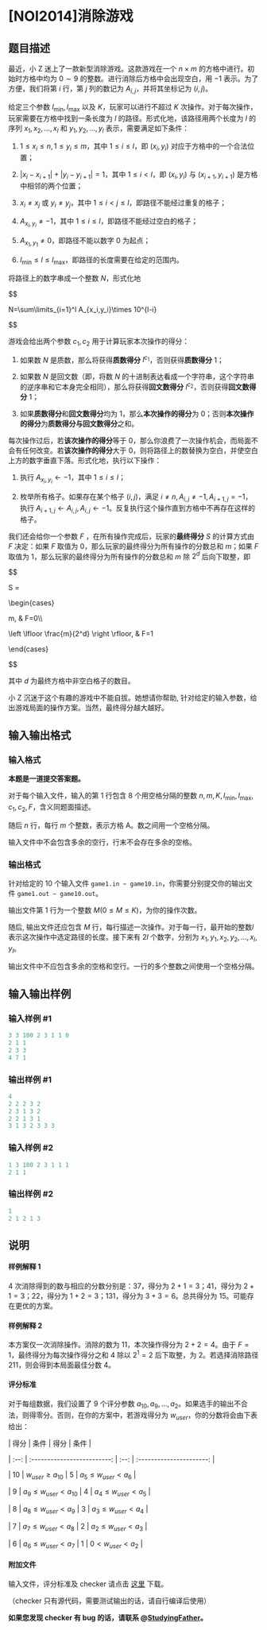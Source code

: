 # [NOI2014]消除游戏

## 题目描述

最近，小 Z 迷上了一款新型消除游戏。这款游戏在一个 $n\times m$ 的方格中进行。初始时方格中均为 $0 \sim 9$ 的整数。进行消除后方格中会出现空白，用 $-1$ 表示。为了方便，我们将第 $i$ 行，第 $j$ 列的数记为 $A_{i,j}$，并将其坐标记为 $(i,j)$。

给定三个参数 $l_{\min},l_{\max}$ 以及 $K$，玩家可以进行不超过 $K$ 次操作。对于每次操作，玩家需要在方格中找到一条长度为 $l$ 的路径。形式化地，该路径用两个长度为 $l$ 的序列 $x_1,x_2,\ldots,x_l$ 和 $y_1,y_2,\ldots,y_l$ 表示，需要满足如下条件：

1. $1\le x_i\le n,1\le y_i\le m$，其中 $1\le i\le l$，即 $(x_i,y_i)$ 对应于方格中的一个合法位置；

2. $\left|x_i-x_{i+1} \right|+ \left|y_i-y_{i+1} \right|=1$，其中 $1 \le i \lt l$，即 $(x_i,y_i)$ 与 $(x_{i+1},y_{i+1})$ 是方格中相邻的两个位置；

3. $x_i \neq x_j$ 或 $y_i \neq y_j$，其中 $1\le i \lt j\le l$，即路径不能经过重复的格子；

4. $A_{x_i,y_i} \neq -1$，其中 $1\le i\le l$，即路径不能经过空白的格子；

5. $A_{x_1,y_1} \neq 0$，即路径不能以数字 $0$ 为起点；

6. $l_{\min}\le l\le l_{\max}$，即路径的长度需要在给定的范围内。

将路径上的数字串成一个整数 $N$，形式化地

$$

N=\sum\limits_{i=1}^l A_{x_i,y_i}\times 10^{l-i}

$$

游戏会给出两个参数 $c_1,c_2$ 用于计算玩家本次操作的得分：

1. 如果数 $N$ 是质数，那么将获得**质数得分** $l^{c_1}$，否则获得**质数得分** $1$；

2. 如果数 $N$ 是回文数（即，将数 $N$ 的十进制表达看成一个字符串，这个字符串的逆序串和它本身完全相同），那么将获得**回文数得分** $l^{c_2}$，否则获得**回文数得分** $1$；

3. 如果**质数得分**和**回文数得分**均为 $1$，那么**本次操作的得分**为 $0$；否则**本次操作的得分**为**质数得分与回文数得分**之和。

每次操作过后，若**该次操作的得分**等于 $0$，那么你浪费了一次操作机会，而局面不会有任何改变。若**该次操作的得分**大于 $0$，则将路径上的数替换为空白，并使空白上方的数字垂直下落。形式化地，执行以下操作：

1. 执行 $A_{x_i,y_i}\leftarrow -1$，其中 $1\le i\le l$；

2. 枚举所有格子。如果存在某个格子 $(i ,j)$，满足 $i \neq n, A_{i,j} \neq -1, A_{i+1,j} = -1$，执行 $A_{i+1,j} \leftarrow A_{i,j}, A_{i,j}\leftarrow -1$。反复执行这个操作直到方格中不再存在这样的格子。

我们还会给你一个参数 $F$ ，在所有操作完成后，玩家的**最终得分** $S$ 的计算方式由 $F$ 决定：如果 $F$ 取值为 $0$，那么玩家的最终得分为所有操作的分数总和 $m$；如果 $F$ 取值为 $1$，那么玩家的最终得分为所有操作的分数总和 $m$ 除 $2^d$ 后向下取整，即

$$

S =

\begin{cases}

m, & F=0\\\\

\left \lfloor \frac{m}{2^d} \right \rfloor, & F=1

\end{cases}

$$

其中 $d$ 为最终方格中非空白格子的数目。

小 Z 沉迷于这个有趣的游戏中不能自拔。她想请你帮助, 针对给定的输入参数，给出游戏局面的操作方案。当然，最终得分越大越好。

## 输入输出格式

### 输入格式

**本题是一道提交答案题。**

对于每个输入文件，输入的第 $1$ 行包含 $8$ 个用空格分隔的整数 $n, m, K, l_{\min}, l_{\max}, c_1, c_2, F$，含义同题面描述。

随后 $n$ 行，每行 $m$ 个整数，表示方格 A。数之间用一个空格分隔。

输入文件中不会包含多余的空行，行末不会存在多余的空格。

### 输出格式

针对给定的 $10$ 个输入文件 `game1.in ~ game10.in`，你需要分别提交你的输出文件 `game1.out ~ game10.out`。

输出文件第 $1$ 行为一个整数 $M (0 \leq M \leq K)$，为你的操作次数。

随后, 输出文件还应包含 $M$ 行，每行描述一次操作。对于每一行，最开始的整数$l$表示这次操作中选定路径的长度。接下来有 $2l$ 个数字，分别为 $x_1, y_1, x_2, y_2, \dots, x_l, y_l$。

输出文件中不应包含多余的空格和空行。一行的多个整数之间使用一个空格分隔。

## 输入输出样例

### 输入样例 #1

```cpp
3 3 100 2 3 1 1 0
2 1 1
2 3 3
4 7 1
```


### 输出样例 #1

```cpp
4
2 2 2 3 2
2 3 1 3 2
2 2 1 3 1
3 1 3 2 3 3 3
```


### 输入样例 #2

```cpp
1 3 100 2 3 1 1 1
2 1 1
```


### 输出样例 #2

```cpp
1
2 1 2 1 3
```


## 说明

#### 样例解释 1

$4$ 次消除得到的数与相应的分数分别是：$37$，得分为 $2+1=3$；$41$，得分为 $2+1=3$；$22$，得分为 $1+2=3$；$131$，得分为 $3+3=6$。总共得分为 $15$。可能存在更优的方案。

#### 样例解释 2

本方案仅一次消除操作。消除的数为 $11$，本次操作得分为 $2+2=4$。由于 $F=1$，最终得分为每次操作得分之和 $4$ 除以 $2^1 = 2$ 后下取整，为 $2$。若选择消除路径 $211$，则会得到本局面最佳分数 $4$。

#### 评分标准

对于每组数据，我们设置了 $9$ 个评分参数 $a_{10},a_9, \dots ,a_2$。如果选手的输出不合法，则得零分。否则，在你的方案中，若游戏得分为 $w_{user}$，你的分数将会由下表给出：

| 得分 | 条件 | 得分 | 条件 |

| :--: | :-------------------------: | :--: | :----------------------: |

| $10$ | $w_{user}\ge a_{10}$ | $5$ | $a_5\le w_{user}\lt a_6$ |

| $9$ | $a_9\le w_{user}\lt a_{10}$ | $4$ | $a_4\le w_{user}\lt a_5$ |

| $8$ | $a_8\le w_{user}\lt a_9$ | $3$ | $a_3\le w_{user}\lt a_4$ |

| $7$ | $a_7\le w_{user}\lt a_8$ | $2$ | $a_2\le w_{user}\lt a_3$ |

| $6$ | $a_6\le w_{user}\lt a_7$ | $1$ | $0\lt w_{user}\lt a_2$ |

#### 附加文件

输入文件，评分标准及 checker 请点击 [这里](https://github.com/SFOI-Team/OI-additional-files/raw/master/NOI2014-Game.zip) 下载。

（checker 只有源代码，需要测试输出的话，请自行编译后使用）

**如果您发现 checker 有 bug 的话，请联系 @[StudyingFather](/user/22030)。**


